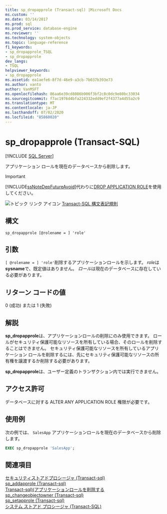 ```yaml
---
title: sp_dropapprole (Transact-sql) |Microsoft Docs
ms.custom: ''
ms.date: 03/14/2017
ms.prod: sql
ms.prod_service: database-engine
ms.reviewer: ''
ms.technology: system-objects
ms.topic: language-reference
f1_keywords:
- sp_dropapprole_TSQL
- sp_dropapprole
dev_langs:
- TSQL
helpviewer_keywords:
- sp_dropapprole
ms.assetid: ea1aefe6-8f7d-46e9-a3cb-7b037b393e73
ms.author: vanto
author: VanMSFT
ms.openlocfilehash: 86aa6e39cd8086b906f3bf2c8c0dc9e80bc33034
ms.sourcegitcommit: f7ac1976d4bfa224332edd9ef2f4377a4d55a2c9
ms.translationtype: MT
ms.contentlocale: ja-JP
ms.lasthandoff: 07/02/2020
ms.locfileid: "85860020"
---
```

# <a name="sp_dropapprole-transact-sql"></a>sp_dropapprole (Transact-SQL)

[!INCLUDE [SQL Server](../../includes/applies-to-version/sqlserver.md)]

  アプリケーション ロールを現在のデータベースから削除します。  
  
> [!IMPORTANT]  
>  [!INCLUDE[ssNoteDepFutureAvoid](../../includes/ssnotedepfutureavoid-md.md)]代わりに[DROP APPLICATION ROLE](../../t-sql/statements/drop-application-role-transact-sql.md)を使用してください。  
  
 ![トピック リンク アイコン](../../database-engine/configure-windows/media/topic-link.gif "トピック リンク アイコン") [Transact-SQL 構文表記規則](../../t-sql/language-elements/transact-sql-syntax-conventions-transact-sql.md)  
  
## <a name="syntax"></a>構文  
  
```  
sp_dropapprole [@rolename = ] 'role'  
```  
  
## <a name="arguments"></a>引数  
`[ @rolename = ] 'role'`削除するアプリケーションロールを示します。 *role*は**sysname**で、既定値はありません。 *ロール*は現在のデータベースに存在している必要があります。  
  
## <a name="return-code-values"></a>リターン コードの値  
 0 (成功) または 1 (失敗)  
  
## <a name="remarks"></a>解説  
 **sp_dropapprole**は、アプリケーションロールの削除にのみ使用できます。 ロールがセキュリティ保護可能なリソースを所有している場合、そのロールを削除することはできません。 セキュリティ保護可能なリソースを所有しているアプリケーション ロールを削除するには、先にセキュリティ保護可能なリソースの所有権を譲渡するか削除する必要があります。  
  
 **sp_dropapprole**は、ユーザー定義のトランザクション内では実行できません。  
  
## <a name="permissions"></a>アクセス許可  
 データベースに対する ALTER ANY APPLICATION ROLE 権限が必要です。  
  
## <a name="examples"></a>使用例  
 次の例では、 `SalesApp` アプリケーションロールを現在のデータベースから削除します。  
  
```sql
EXEC sp_dropapprole 'SalesApp';  
```  
  
## <a name="see-also"></a>関連項目  
 [セキュリティストアドプロシージャ &#40;Transact-sql&#41;](../../relational-databases/system-stored-procedures/security-stored-procedures-transact-sql.md)   
 [sp_addapprole &#40;Transact-sql&#41;](../../relational-databases/system-stored-procedures/sp-addapprole-transact-sql.md)   
 [Transact-sql&#41;&#40;アプリケーションロールを削除する](../../t-sql/statements/drop-application-role-transact-sql.md)   
 [sp_changeobjectowner &#40;Transact-sql&#41;](../../relational-databases/system-stored-procedures/sp-changeobjectowner-transact-sql.md)   
 [sp_setapprole &#40;Transact-sql&#41;](../../relational-databases/system-stored-procedures/sp-setapprole-transact-sql.md)   
 [システム ストアド プロシージャ &#40;Transact-SQL&#41;](../../relational-databases/system-stored-procedures/system-stored-procedures-transact-sql.md)  
  
  
